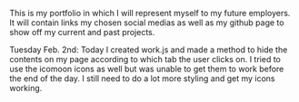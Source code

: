 
This is my portfolio in which I will represent myself to my future employers.  It will contain links my chosen social medias as well as my github page to show off my current and past projects.  

Tuesday Feb. 2nd: Today I created work.js and made a method to hide the contents on my page according to which tab the user clicks on.  I tried to use the icomoon icons as well but was unable to get them to work before the end of the day.  I still need to do a lot more styling and get my icons working.
